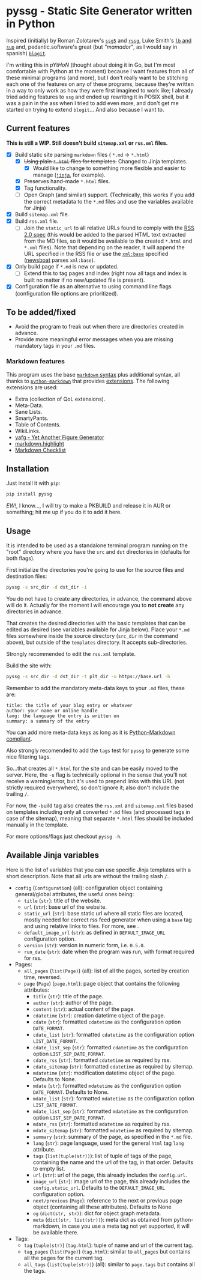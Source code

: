 # pyssg - Static Site Generator written in Python

Inspired (initially) by Roman Zolotarev's [`ssg5`](https://rgz.ee/bin/ssg5) and [`rssg`](https://rgz.ee/bin/rssg), Luke Smith's [`lb` and `sup`](https://github.com/LukeSmithxyz/lb) and, pedantic.software's great (but *"mamador"*, as I would say in spanish) [`blogit`](https://pedantic.software/git/blogit/).

I'm writing this in *pYtHoN* (thought about doing it in Go, but I'm most comfortable with Python at the moment) because I want features from all of these minimal programs (and more), but I don't really want to be stitching each one of the features on any of these programs, because they're written in a way to only work as how they were first imagined to work like; I already tried adding features to `ssg` and ended up rewriting it in POSIX shell, but it was a pain in the ass when I tried to add even more, and don't get me started on trying to extend `blogit`... And also because I want to.

## Current features

**This is still a WIP. Still doesn't build `sitemap.xml` or `rss.xml` files.**

- [x] Build static site parsing `markdown` files ( `*.md` -> `*.html`)
	- [x] ~~Using plain `*.html` files for templates.~~ Changed to Jinja templates.
		- [x] Would like to change to something more flexible and easier to manage ([`jinja`](https://jinja.palletsprojects.com/en/3.0.x/), for example).
	- [x] Preserves hand-made `*.html` files.
	- [x] Tag functionality.
	- [ ] Open Graph (and similar) support. (Technically, this works if you add the correct metadata to the `*.md` files and use the variables available for Jinja)
- [x] Build `sitemap.xml` file.
- [x] Build `rss.xml` file.
	- [ ] Join the `static_url` to all relative URLs found to comply with the [RSS 2.0 spec](https://validator.w3.org/feed/docs/rss2.html) (this would be added to the parsed HTML text extracted from the MD files, so it would be available to the created `*.html` and `*.xml` files). Note that depending on the reader, it will append the URL specified in the RSS file or use the [`xml:base`](https://www.rssboard.org/news/151/relative-links) specified ([newsboat](https://newsboat.org/) parses `xml:base`).
- [x] Only build page if `*.md` is new or updated.
	- [ ] Extend this to tag pages and index (right now all tags and index is built no matter if no new/updated file is present).
- [x] Configuration file as an alternative to using command line flags (configuration file options are prioritized).

## To be added/fixed

- Avoid the program to freak out when there are directories created in advance.
- Provide more meaningful error messages when you are missing mandatory tags in your `.md` files.

### Markdown features

This program uses the base [`markdown` syntax](https://daringfireball.net/projects/markdown/syntax) plus additional syntax, all thanks to [`python-markdown`](https://python-markdown.github.io/) that provides [extensions](https://python-markdown.github.io/extensions/). The following extensions are used:

- Extra (collection of QoL extensions).
- Meta-Data.
- Sane Lists.
- SmartyPants.
- Table of Contents.
- WikiLinks.
- [yafg - Yet Another Figure Generator](https://git.sr.ht/~ferruck/yafg)
- [markdown.highlight](https://github.com/ribalba/markdown.highlight)
- [Markdown Checklist](https://github.com/FND/markdown-checklist)

## Installation

Just install it with `pip`:

```sh
pip install pyssg
```

*EW!*, I know..., I will try to make a PKBUILD and release it in AUR or something; hit me up if you do it to add it here.

## Usage

It is intended to be used as a standalone terminal program running on the "root" directory where you have the `src` and `dst` directories in (defaults for both flags).

First initialize the directories you're going to use for the source files and destination files:

```sh
pyssg -s src_dir -d dst_dir -i
```
You do not have to create any directories, in advance, the command above will do it.
Actually for the moment I will encourage you to **not create** any directories in advance.

That creates the desired directories with the basic templates that can be edited as desired (see variables available for Jinja below). Place your `*.md` files somewhere inside the source directory (`src_dir` in the command above), but outside of the `templates` directory. It accepts sub-directories.

Strongly recommended to edit the `rss.xml` template.

Build the site with:

```sh
pyssg -s src_dir -d dst_dir -t plt_dir -u https://base.url -b
```

Remember to add the mandatory meta-data keys to your `.md` files, these are:

```
title: the title of your blog entry or whatever
author: your name or online handle
lang: the language the entry is written on
summary: a summary of the entry
```

You can add more meta-data keys as long as it is [Python-Markdown compliant](https://python-markdown.github.io/extensions/meta_data/).

Also strongly recomended to add the `tags` test for `pyssg` to generate some nice filtering tags.

So...that creates all `*.html` for the site and can be easily moved to the server. Here, the `-u` flag is technically optional in the sense that you'll not receive a warning/error, but it's used to prepend links with this URL (not strictly required everywhere), so don't ignore it; also don't include the trailing `/`.

For now, the `-b`uild tag also creates the `rss.xml` and `sitemap.xml` files based on templates including only all converted `*.md` files (and processed tags in case of the sitemap), meaning that separate `*.html` files should be included manually in the template.

For more options/flags just checkout `pyssg -h`.

## Available Jinja variables

Here is the list of variables that you can use specific Jinja templates with a short description. Note that all urls are without the trailing slash `/`.

- `config` (`Configuration`) (all): configuration object containing general/global attributes, the useful ones being:
	- `title` (`str`): title of the website.
	- `url` (`str`): base url of the website.
	- `static_url` (`str`): base static url where all static files are located, mostly needed for correct rss feed generator when using a `base` tag and using relative links to files. For more, see [<base>](https://developer.mozilla.org/en-US/docs/Web/HTML/Element/base).
	- `default_image_url` (`str`): as defined in `DEFAULT_IMAGE_URL` configuration option.
	- `version` (`str`): version in numeric form, i.e. `0.5.0`.
	- `run_date` (`str`): date when the program was run, with format required for rss.
- Pages:
	- `all_pages` (`list(Page)`) (all): list of all the pages, sorted by creation time, reversed.
	- `page` (`Page`) (`page.html`): page object that contains the following attributes:
		- `title` (`str`): title of the page.
		- `author` (`str`): author of the page.
		- `content` (`str`): actual content of the page.
		- `cdatetime` (`str`): creation datetime object of the page.
		- `cdate` (`str`): formatted `cdatetime` as the configuration option `DATE_FORMAT`.
		- `cdate_list` (`str`): formatted `cdatetime` as the configuration option `LIST_DATE_FORMAT`.
		- `cdate_list_sep` (`str`): formatted `cdatetime` as the configuration option `LIST_SEP_DATE_FORMAT`.
		- `cdate_rss` (`str`): formatted `cdatetime` as required by rss.
		- `cdate_sitemap` (`str`): formatted `cdatetime` as required by sitemap.
		- `mdatetime` (`str`): modification datetime object of the page. Defaults to None.
		- `mdate` (`str`): formatted `mdatetime` as the configuration option `DATE_FORMAT`. Defaults to None.
		- `mdate_list` (`str`): formatted `mdatetime` as the configuration option `LIST_DATE_FORMAT`.
		- `mdate_list_sep` (`str`): formatted `mdatetime` as the configuration option `LIST_SEP_DATE_FORMAT`.
		- `mdate_rss` (`str`): formatted `mdatetime` as required by rss.
		- `mdate_sitemap` (`str`): formatted `mdatetime` as required by sitemap.
		- `summary` (`str`): summary of the page, as specified in the `*.md` file.
		- `lang` (`str`): page language, used for the general `html` tag `lang` attribute.
		- `tags` (`list(tuple(str))`): list of tuple of tags of the page, containing the name and the url of the tag, in that order. Defaults to empty list.
		- `url` (`str`): url of the page, this already includes the `config.url`.
		- `image_url` (`str`): image url of the page, this already includes the `config.static_url`. Defaults to the `DEFAULT_IMAGE_URL` configuration option.
		- `next/previous` (`Page`): reference to the next or previous page object (containing all these attributes). Defaults to None
		- `og` (`dict(str, str)`): dict for object graph metadata.
		- `meta` (`dict(str, list(str))`): meta dict as obtained from python-markdown, in case you use a meta tag not yet supported, it will be available there.
- Tags:
	- `tag` (`tuple(str)`) (`tag.html`): tuple of name and url of the current tag.
	- `tag_pages` (`list(Page)`) (`tag.html`): similar to `all_pages` but contains all the pages for the current tag.
	- `all_tags` (`list(tuple(str))`) (all): similar to `page.tags` but contains all the tags.

